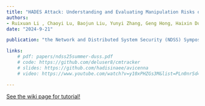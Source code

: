 ```yaml
---
title: "HADES Attack: Understanding and Evaluating Manipulation Risks of Email Blocklists"
authors:
- Ruixuan Li , Chaoyi Lu, Baojun Liu, Yunyi Zhang, Geng Hong, Haixin Duan, Yanzhong Lin,Qingfeng Pan,Min Yang,Jun Shao
date: "2024-9-21"

publication: "the Network and Distributed System Security (NDSS) Symposium 2025 (NDSS'25, CCF-A)"

links:
    # pdf: papers/ndss25summer-duss.pdf 
    # code: https://github.com/deluser8/cmtracker
    # slides: https://github.com/hadisinaee/avicenna
    # video: https://www.youtube.com/watch?v=y10xPHZGs3M&list=PLn0nrSd4xjjbyUeai0oevMrT8_IwnBo4R

---
```



[See the wiki page for tutorial!](https://github.com/hadisinaee/avicenna/wiki)


<!-- %     \item \textbf{Geng Hong}, Zhemin Yang, Sen Yang, Lei Zhang, Yuhong Nan, Zhibo Zhang, Min Yang, Yuan Zhang, Zhiyun Qian and Haixin Duan, How You Get Shot in the Back: A Systematical Study about Cryptojacking in the Real World. 25th ACM SIGSAC Conference on Computer and Communications Security (ACM CCS'18), 2018, 1701-1713.（CCF-A类会议，国际网络安全顶级会议）； -->
<!-- %     \item \textbf{Geng Hong}, Zhemin Yang, Sen Yang, Xiaojing Liao, Xiaolin Du, Min Yang and Haixin Duan, , 43rd IEEE Symposium on Security and Privacy (IEEE S\&P'22), 2022.（已录用）（CCF-A类会议，国际网络安全顶级会议）； -->



